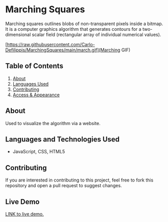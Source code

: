# Marching Squares
Marching squares outlines blobs of non-transparent pixels inside a bitmap. It is a computer graphics algorithm that generates contours for a two-dimensional scalar field (rectangular array of individual numerical values).

[https://raw.githubusercontent.com/Carlo-Defilippis/MarchingSquares/main/march.gif](Marching GIF)

## Table of Contents
1. [About](#about)
2. [Languages Used](#languages)
3. [Contributing](#contribute)
4. [Access & Appearance](#access) 

## About <a name="about"></a>

Used to visualize the algorithm via a website.

## Languages and Technologies Used <a name="languages"></a>

- JavaScript, CSS, HTML5

## Contributing <a name="contribute"></a>

If you are interested in contributing to this project, feel free to fork this repository and open a pull request to suggest changes.

## Live Demo <a name="access"></a>

<a href="https://carlo-defilippis.github.io/MarchingSquares/" target="_blank">LINK to live demo.</a>
